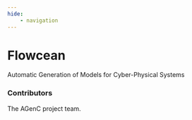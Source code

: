 ```yaml
---
hide:
    - navigation
---
```


# Flowcean

Automatic Generation of Models for Cyber-Physical Systems

### Contributors

The AGenC project team.
